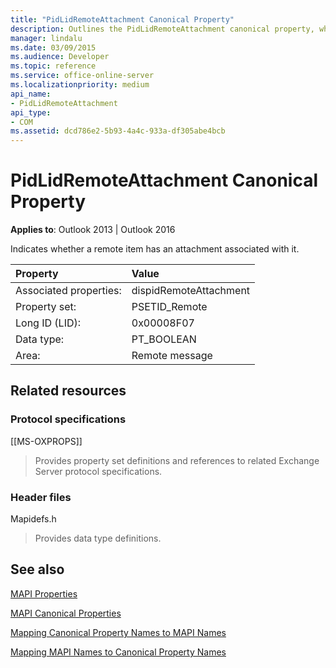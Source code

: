 ```yaml
---
title: "PidLidRemoteAttachment Canonical Property"
description: Outlines the PidLidRemoteAttachment canonical property, which indicates whether a remote item has an attachment associated with it.
manager: lindalu
ms.date: 03/09/2015
ms.audience: Developer
ms.topic: reference
ms.service: office-online-server
ms.localizationpriority: medium
api_name:
- PidLidRemoteAttachment
api_type:
- COM
ms.assetid: dcd786e2-5b93-4a4c-933a-df305abe4bcb
---
```


# PidLidRemoteAttachment Canonical Property

  
  
**Applies to**: Outlook 2013 | Outlook 2016 
  
Indicates whether a remote item has an attachment associated with it.
  
|Property|Value|
|:-----|:-----|
|Associated properties:  <br/> |dispidRemoteAttachment  <br/> |
|Property set:  <br/> |PSETID_Remote  <br/> |
|Long ID (LID):  <br/> |0x00008F07  <br/> |
|Data type:  <br/> |PT_BOOLEAN  <br/> |
|Area:  <br/> |Remote message  <br/> |
   
## Related resources

### Protocol specifications

[[MS-OXPROPS]] 
  
> Provides property set definitions and references to related Exchange Server protocol specifications.
    
### Header files

Mapidefs.h
  
> Provides data type definitions.
    
## See also



[MAPI Properties](mapi-properties.md)
  
[MAPI Canonical Properties](mapi-canonical-properties.md)
  
[Mapping Canonical Property Names to MAPI Names](mapping-canonical-property-names-to-mapi-names.md)
  
[Mapping MAPI Names to Canonical Property Names](mapping-mapi-names-to-canonical-property-names.md)

